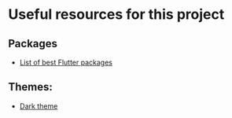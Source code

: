 # Useful resources for this project

## Packages

* [List of best Flutter packages](https://github.com/leisim/awesome-flutter-packages)


## Themes:
* [Dark theme](https://codeburst.io/make-a-material-design-login-page-with-flutter-dark-theme-61053f36f868)




